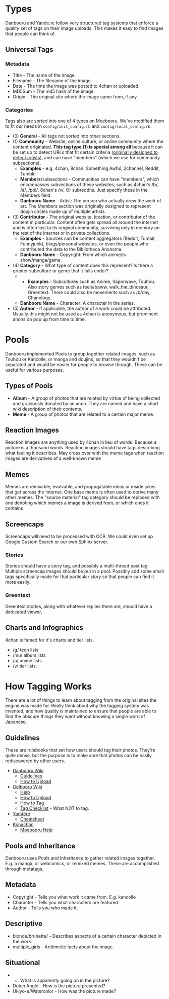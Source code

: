 Types
=====

Danbooru and Yande.re follow very structured tag systems that enforce a quality set of tags on their image uploads. This makes it easy to find images that people can think of.

Universal Tags
------------------

### Metadata

* Title - The name of the image.
* Filename - The filename of the image.
* Date - The time the image was posted to 4chan or uploaded.
* MD5Sum  - The md5 hash of the image.
* Origin - The original site where the image came from, if any.

### Categories

Tags also are sorted into one of 4 types on Moebooru. We've modified them to fit our needs in `config/init_config.rb` and `config/local_config.rb`.

* (0) **General** - All tags not sorted into other sections. 
* (1) **Community** - Website, online culture, or online community where the content originated. **This tag type (1) is special among all** because it can be set up to detect URLs that fit certain criteria ([originally designed to detect artists](https://yande.re/help/artists)), and can have "members" (which we use for community subsections).
  * **Examples** - e.g. 4chan, 8chan, Something Awful, 2channel, Reddit, Tumblr.
  * **Members**/subsections - Communities can have "members", which encompasses subsections of these websites, such as 4chan's /b/, /a/, /pol/, 8chan's /v/. Or subreddits. Just specify these in the Members field
  * **Danbooru Name** - Artist: The person who actually drew the work of art. The Members section was originally designed to represent doujin circles made up of multiple artists.
* (3) **Contributor** - The original website, location, or contributor of the content in particular. Content often gets spread all around the internet and is often lost to its original community, surviving only in memory on the rest of the internet or in private collections. 
  * **Examples** - Sources can be content aggregators (Reddit, Tumblr, Funnyjunk), blogs/personal websites, or even the people who contributed the data to the Bibliotheca Anonoma.
  * **Danbooru Name** - Copyright: From which anime/tv show/manga/game.
* (4) **Category** - What type of content does this represent? Is there a greater subculture or genre that it falls under?
  * * **Examples** - Subcultures such as Anime, Vaporwave, Touhou. Also story genres such as feels/baww, walk_the_dinosaur, Greentext. There could also be movements such as /b/day, Chanology.
  * **Danbooru Name** - Character: A character in the series.
* (5) **Author** - If applicable, the author of a work could be attributed. Usually this might not be used as 4chan is anonymous, but prominent anons do pop up from time to time.

Pools
=====

Danbooru implemented Pools to group together related images, such as Touhou or Kancolle, or manga and doujins, so that they wouldn't be separated and would be easier for people to browse through. These can be useful for various purposes.

## Types of Pools

* **Album** - A group of photos that are related by virtue of being collected and graciously donated by an anon. They are named and have a short wiki description of their contents.
* **Meme** - A group of photos that are related to a certain major meme.

Reaction Images
---------------------

Reaction Images are anything used by 4chan in lieu of words. Because a picture is a thousand words. Reaction images should have tags describing what feeling it describes. May cross over with the meme tags when reaction images are derivatives of a well-known meme

Memes
---------

Memes are remixable, evolvable, and propogatable ideas or inside jokes that get across the Internet. 
One base meme is often used to derive many other memes. The "source material" tag category should be replaced with one denoting which memes a image is derived from, or which ones it contains

Screencaps
---------------

Screencaps will need to be processed with OCR. We could even set up Google Custom Search or our own Sphinx server.

### Stories

Stories should have a story tag, and possibly a multi-thread post tag. Multiple screencap images should be put in a pool. Possibly add some small tags specifically made for that particular story so that people can find it more easily.

### Greentext

Greentext stories, along with whatever replies there are, should have a dedicated viewer. 

Charts and Infographics
----------------------

4chan is famed for it's charts and tier lists.

* /g/ tech lists
* /mu/ album lists
* /a/ anime lists
* /v/ tier lists.

How Tagging Works
=================

There are a lot of things to learn about tagging from the original sites the engine was made for. Really think about why the tagging system was invented, and how quality is maintained to ensure that people are able to find the obscure things they want without knowing a single word of Japanese.

## Guidelines

These are rulebooks that set how users should tag their photos. They're quite dense, but the purpose is to make sure that photos can be easily rediscovered by other users.

* [Danbooru Wiki]()
  * [Guidelines](https://danbooru.donmai.us/wiki_pages/43043)
  * [How to Upload](https://danbooru.donmai.us/wiki_pages/10933)
* [Gelbooru Wiki]()
  * [Help](http://www.gelbooru.com/index.php?page=help&topic=post)
  * [How to Upload](http://www.gelbooru.com/index.php?page=wiki&s=view&id=6645)
  * [How to Tag](http://gelbooru.com/index.php?page=wiki&s=view&id=2533)
  * [Tag Checklist](http://gelbooru.com/index.php?page=wiki&s=view&id=16877) - What NOT to tag.
* [Yandere](https://yande.re/wiki/show?title=help%3Ahome)
  * [Cheatsheet](https://yande.re/help/cheatsheet)
* [Konachan](https://konachan.com)
  * [Moebooru Help](http://konachan.com/help/)

## Pools and Inheritance

Danbooru uses Pools and Inheritance to gather related images together. E.g. a manga, or webcomics, or remixed memes. These are accomplished through metatags.

## Metadata

* Copyright - Tells you what work it came from. E.g. kancolle
* Character - Tells you what characters are featured.
* Author - Tells you who made it.

## Descriptive

* blonde/brunette/ - Describes aspects of a certain character depicted in the work.
* multiple_girls - Arithmetic facts about the image.

## Situational

*  - What is apparently going on in the picture?
* Dutch Angle - How is the picture presented?
* Ukiyo-e/Watercolor - How was the picture made?